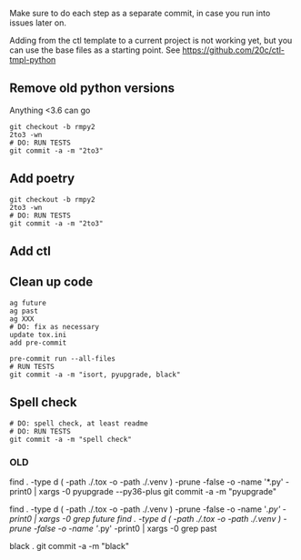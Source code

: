 
Make sure to do each step as a separate commit, in case you run into issues later on.

Adding from the ctl template to a current project is not working yet, but you can use the base files as a starting point. See https://github.com/20c/ctl-tmpl-python

## Remove old python versions
Anything <3.6 can go
```
git checkout -b rmpy2
2to3 -wn
# DO: RUN TESTS
git commit -a -m "2to3"
```

## Add poetry
```
git checkout -b rmpy2
2to3 -wn
# DO: RUN TESTS
git commit -a -m "2to3"
```

## Add ctl

## Clean up code
```
ag future
ag past
ag XXX
# DO: fix as necessary
update tox.ini
add pre-commit

pre-commit run --all-files
# RUN TESTS
git commit -a -m "isort, pyupgrade, black"
```

## Spell check
```
# DO: spell check, at least readme
# DO: RUN TESTS
git commit -a -m "spell check"
```

### OLD
find . -type d \( -path ./.tox -o -path ./.venv \) -prune -false -o -name '*.py' -print0 | xargs -0 pyupgrade --py36-plus
git commit -a -m "pyupgrade"

find . -type d \( -path ./.tox -o -path ./.venv \) -prune -false -o -name '*.py' -print0 | xargs -0 grep future
find . -type d \( -path ./.tox -o -path ./.venv \) -prune -false -o -name '*.py' -print0 | xargs -0 grep past

black .
git commit -a -m "black"
```